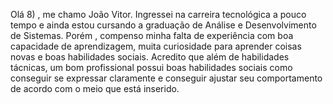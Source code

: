 <main> 
 
 Olá 8) , me chamo João Vitor. Ingressei na carreira tecnológica a pouco tempo e ainda estou cursando a graduação de Análise e Desenvolvimento de Sistemas.
Porém , compenso minha falta de experiência com boa capacidade de aprendizagem, muita curiosidade para aprender coisas novas e boas habilidades sociais. 
Acredito que além de habilidades tácnicas, um bom profissional possui boas habilidades sociais como conseguir se expressar claramente e conseguir ajustar seu comportamento de acordo com o meio que está inserido.
  
  
  </main> 
